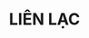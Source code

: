 ---
title : "LIÊN LẠC"
draft: true
bg_image: "images/backgrounds/contact-us-bg.jpg"
form_action: "#" # works with https://formspree
name: "Name"
email: "Email"
message: "Message"
submit: "Submit"


# custom style
custom_class: "" 
custom_attributes: "" 
custom_css: ""
---